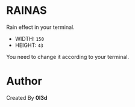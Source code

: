 # RAINAS

Rain effect in your terminal.

- WIDTH: `150`
- HEIGHT: `43`

You need to change it according to your terminal.

# Author

Created By **0l3d**
